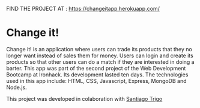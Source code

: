 FIND THE PROJECT AT : https://changeitapp.herokuapp.com/

# Change it!
Change it! is an application where users can trade its products that they no longer want instead of sales them for money. Users can login and create its products so that other users can do a match if they are interested in doing a barter. This app was part of the second project of the Web Development Bootcamp at Ironhack. Its development lasted ten days. The technologies used in this app include: HTML, CSS, Javascript, Express, MongoDB and Node.js.

This project was developed in colaboration with [Santiago Trigo](https://github.com/trigoporres)

